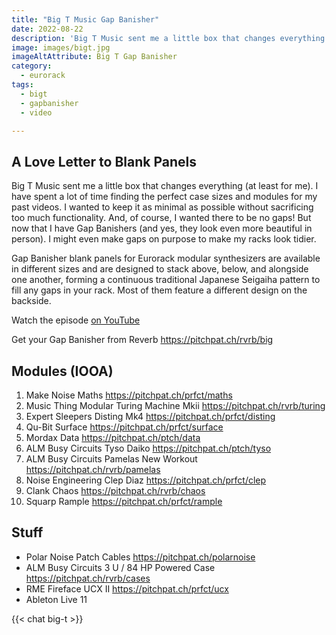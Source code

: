 ```yaml
---
title: "Big T Music Gap Banisher"
date: 2022-08-22
description: 'Big T Music sent me a little box that changes everything (at least for me). I have spent a lot of time finding the perfect case sizes and modules for my past videos.'
image: images/bigt.jpg
imageAltAttribute: Big T Gap Banisher
category: 
  - eurorack
tags: 
  - bigt
  - gapbanisher
  - video

---
```


## A Love Letter to Blank Panels

Big T Music sent me a little box that changes everything (at least for me). I have spent a lot of time finding the perfect case sizes and modules for my past videos. I wanted to keep it as minimal as possible without sacrificing too much functionality. And, of course, I wanted there to be no gaps! But now that I have Gap Banishers (and yes, they look even more beautiful in person). I might even make gaps on purpose to make my racks look tidier.

Gap Banisher blank panels for Eurorack modular synthesizers are available in different sizes and are designed to stack above, below, and alongside one another, forming a continuous traditional Japanese Seigaiha pattern to fill any gaps in your rack. Most of them feature a different design on the backside.

Watch the episode [on YouTube](https://youtu.be/PUvG3d6Q70Y "Gap Banisher on YouTube")

Get your Gap Banisher from Reverb
https://pitchpat.ch/rvrb/big

## Modules (IOOA)

1. Make Noise Maths
    https://pitchpat.ch/prfct/maths
2. Music Thing Modular Turing Machine Mkii
    https://pitchpat.ch/rvrb/turing
3. Expert Sleepers Disting Mk4
    https://pitchpat.ch/prfct/disting
4. Qu-Bit Surface
    https://pitchpat.ch/prfct/surface
5. Mordax Data
    https://pitchpat.ch/ptch/data
6. ALM Busy Circuits Tyso Daiko
    https://pitchpat.ch/ptch/tyso
7. ALM Busy Circuits Pamelas New Workout
    https://pitchpat.ch/rvrb/pamelas
8. Noise Engineering Clep Diaz
    https://pitchpat.ch/prfct/clep
9. Clank Chaos
    https://pitchpat.ch/rvrb/chaos
10. Squarp Rample
    https://pitchpat.ch/prfct/rample

## Stuff

* Polar Noise Patch Cables
   https://pitchpat.ch/polarnoise
* ALM Busy Circuits 3 U / 84 HP Powered Case
   https://pitchpat.ch/rvrb/cases
* RME Fireface UCX II
   https://pitchpat.ch/prfct/ucx
* Ableton Live 11

{{< chat big-t >}}